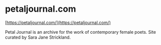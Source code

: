 # petaljournal.com

[https://petaljournal.com/](https://petaljournal.com/)

Petal Journal is an archive for the work of contemporary female poets. Site curated by Sara Jane Strickland.
